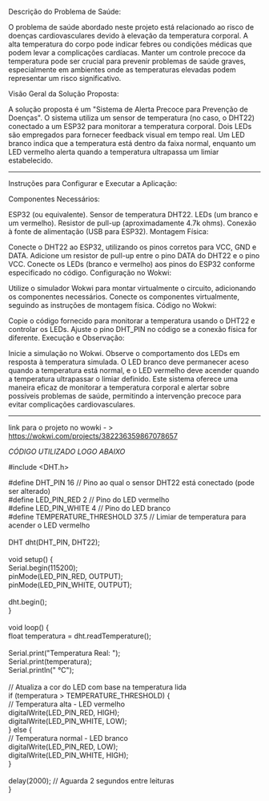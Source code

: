 
Descrição do Problema de Saúde:

O problema de saúde abordado neste projeto está relacionado ao risco de doenças cardiovasculares devido à elevação da temperatura corporal. A alta temperatura do corpo pode indicar febres ou condições médicas que podem levar a complicações cardíacas. Manter um controle precoce da temperatura pode ser crucial para prevenir problemas de saúde graves, especialmente em ambientes onde as temperaturas elevadas podem representar um risco significativo.

Visão Geral da Solução Proposta:

A solução proposta é um "Sistema de Alerta Precoce para Prevenção de Doenças". O sistema utiliza um sensor de temperatura (no caso, o DHT22) conectado a um ESP32 para monitorar a temperatura corporal. Dois LEDs são empregados para fornecer feedback visual em tempo real. Um LED branco indica que a temperatura está dentro da faixa normal, enquanto um LED vermelho alerta quando a temperatura ultrapassa um limiar estabelecido.



----------------------------------------------------------------------------------------------------------------------------------------------------------------------------------------------------------------------------------------------------------------------------



Instruções para Configurar e Executar a Aplicação:

Componentes Necessários:

ESP32 (ou equivalente).
Sensor de temperatura DHT22.
LEDs (um branco e um vermelho).
Resistor de pull-up (aproximadamente 4.7k ohms).
Conexão à fonte de alimentação (USB para ESP32).
Montagem Física:

Conecte o DHT22 ao ESP32, utilizando os pinos corretos para VCC, GND e DATA.
Adicione um resistor de pull-up entre o pino DATA do DHT22 e o pino VCC.
Conecte os LEDs (branco e vermelho) aos pinos do ESP32 conforme especificado no código.
Configuração no Wokwi:

Utilize o simulador Wokwi para montar virtualmente o circuito, adicionando os componentes necessários.
Conecte os componentes virtualmente, seguindo as instruções de montagem física.
Código no Wokwi:

Copie o código fornecido para monitorar a temperatura usando o DHT22 e controlar os LEDs.
Ajuste o pino DHT_PIN no código se a conexão física for diferente.
Execução e Observação:

Inicie a simulação no Wokwi.
Observe o comportamento dos LEDs em resposta à temperatura simulada.
O LED branco deve permanecer aceso quando a temperatura está normal, e o LED vermelho deve acender quando a temperatura ultrapassar o limiar definido.
Este sistema oferece uma maneira eficaz de monitorar a temperatura corporal e alertar sobre possíveis problemas de saúde, permitindo a intervenção precoce para evitar complicações cardiovasculares.


----------------------------------------------------------------------------------------------------------------------------------------------------------------------------------------------------------------------------------------------------------------------------


link para o projeto no wowki - > https://wokwi.com/projects/382236359867078657



*CÓDIGO UTILIZADO LOGO ABAIXO*

#include <DHT.h>

#define DHT_PIN 16      // Pino ao qual o sensor DHT22 está conectado (pode ser alterado) <br>
#define LED_PIN_RED 2    // Pino do LED vermelho <br>
#define LED_PIN_WHITE 4  // Pino do LED branco <br>
#define TEMPERATURE_THRESHOLD 37.5  // Limiar de temperatura para acender o LED vermelho <br>
<br>
DHT dht(DHT_PIN, DHT22);<br>
<br>
void setup() { <br>
  Serial.begin(115200); <br>
  pinMode(LED_PIN_RED, OUTPUT); <br>
  pinMode(LED_PIN_WHITE, OUTPUT); <br>
<br>
  dht.begin();<br>
}<br>
<br>
void loop() {<br>
  float temperatura = dht.readTemperature();<br>
<br>
  Serial.print("Temperatura Real: ");<br>
  Serial.print(temperatura);<br>
  Serial.println(" °C");<br>
<br>
  // Atualiza a cor do LED com base na temperatura lida<br>
  if (temperatura > TEMPERATURE_THRESHOLD) {<br>
    // Temperatura alta - LED vermelho<br>
    digitalWrite(LED_PIN_RED, HIGH);<br>
    digitalWrite(LED_PIN_WHITE, LOW);<br>
  } else {<br>
    // Temperatura normal - LED branco<br>
    digitalWrite(LED_PIN_RED, LOW);<br>
    digitalWrite(LED_PIN_WHITE, HIGH);<br>
  }<br>
<br>
  delay(2000);  // Aguarda 2 segundos entre leituras<br>
}<br>






